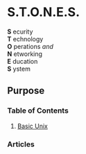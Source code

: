 # S.T.O.N.E.S.

**S** ecurity  
**T** echnology  
**O** perations *and*  
**N** etworking  
**E** ducation  
**S** ystem  

## Purpose



### Table of Contents

1. [Basic Unix](basic_unix.md)


### Articles
